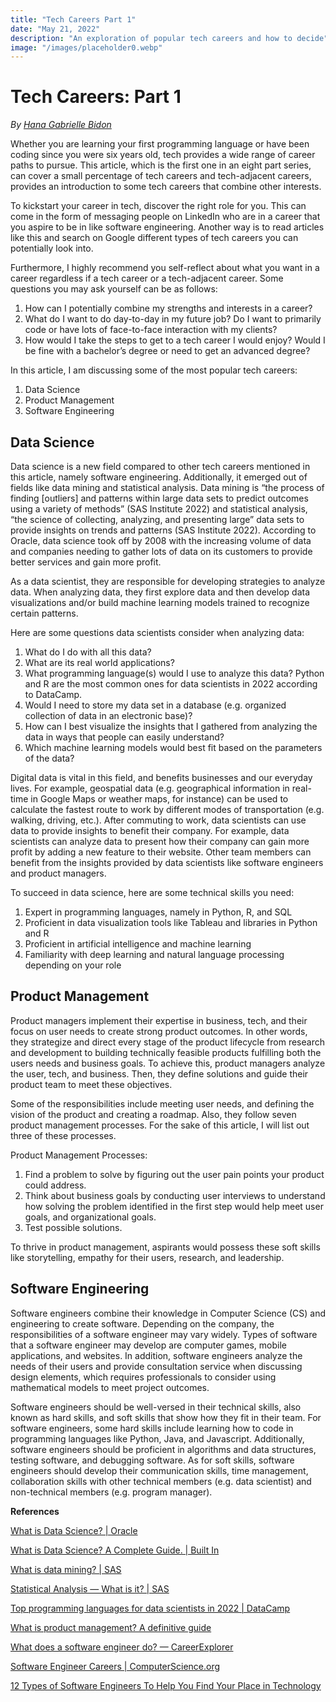 ```yaml
---
title: "Tech Careers Part 1"
date: "May 21, 2022"
description: "An exploration of popular tech careers and how to decide"
image: "/images/placeholder0.webp"
---
```


# Tech Careers: Part 1
_By [Hana Gabrielle Bidon](https://medium.com/@hanagabrielle/about)_ 

Whether you are learning your first programming language or have been coding since you were six years old, tech provides a wide range of career paths to pursue. This article, which is the first one in an eight part series, can cover a small percentage of tech careers and tech-adjacent careers, provides an introduction to some tech careers that combine other interests.  

To kickstart your career in tech, discover the right role for you. This can come in the form of messaging people on LinkedIn who are in a career that you aspire to be in like software engineering. Another way is to read articles like this and search on Google different types of tech careers you can potentially look into.  


Furthermore, I highly recommend you self-reflect about what you want in a career regardless if a tech career or a tech-adjacent career. Some questions you may ask yourself can be as follows:  

1.  How can I potentially combine my strengths and interests in a career?
2.  What do I want to do day-to-day in my future job? Do I want to primarily code or have lots of face-to-face interaction with my clients?
3.  How would I take the steps to get to a tech career I would enjoy? Would I be fine with a bachelor’s degree or need to get an advanced degree?

In this article, I am discussing some of the most popular tech careers:

1.  Data Science
2.  Product Management
3.  Software Engineering

## **Data Science**
Data science is a new field compared to other tech careers mentioned in this article, namely software engineering. Additionally, it emerged out of fields like data mining and statistical analysis. Data mining is “the process of finding [outliers] and patterns within large data sets to predict outcomes using a variety of methods” (SAS Institute 2022) and statistical analysis, “the science of collecting, analyzing, and presenting large” data sets to provide insights on trends and patterns (SAS Institute 2022). According to Oracle, data science took off by 2008 with the increasing volume of data and companies needing to gather lots of data on its customers to provide better services and gain more profit.

As a data scientist, they are responsible for developing strategies to analyze data. When analyzing data, they first explore data and then develop data visualizations and/or build machine learning models trained to recognize certain patterns.

Here are some questions data scientists consider when analyzing data:

1.  What do I do with all this data?
2.  What are its real world applications?
3.  What programming language(s) would I use to analyze this data? Python and R are the most common ones for data scientists in 2022 according to DataCamp.
4.  Would I need to store my data set in a database (e.g. organized collection of data in an electronic base)?
5.  How can I best visualize the insights that I gathered from analyzing the data in ways that people can easily understand?
6.  Which machine learning models would best fit based on the parameters of the data?

Digital data is vital in this field, and benefits businesses and our everyday lives. For example, geospatial data (e.g. geographical information in real-time in Google Maps or weather maps, for instance) can be used to calculate the fastest route to work by different modes of transportation (e.g. walking, driving, etc.). After commuting to work, data scientists can use data to provide insights to benefit their company. For example, data scientists can analyze data to present how their company can gain more profit by adding a new feature to their website. Other team members can benefit from the insights provided by data scientists like software engineers and product managers.

To succeed in data science, here are some technical skills you need:

1.  Expert in programming languages, namely in Python, R, and SQL
2.  Proficient in data visualization tools like Tableau and libraries in Python and R
3.  Proficient in artificial intelligence and machine learning
4.  Familiarity with deep learning and natural language processing depending on your role

## **Product Management**

Product managers implement their expertise in business, tech, and their focus on user needs to create strong product outcomes. In other words, they strategize and direct every stage of the product lifecycle from research and development to building technically feasible products fulfilling both the users needs and business goals. To achieve this, product managers analyze the user, tech, and business. Then, they define solutions and guide their product team to meet these objectives.

Some of the responsibilities include meeting user needs, and defining the vision of the product and creating a roadmap. Also, they follow seven product management processes. For the sake of this article, I will list out three of these processes.

Product Management Processes:

1.  Find a problem to solve by figuring out the user pain points your product could address.
2.  Think about business goals by conducting user interviews to understand how solving the problem identified in the first step would help meet user goals, and organizational goals.
3.  Test possible solutions.

To thrive in product management, aspirants would possess these soft skills like storytelling, empathy for their users, research, and leadership.

## **Software Engineering**
Software engineers combine their knowledge in Computer Science (CS) and engineering to create software. Depending on the company, the responsibilities of a software engineer may vary widely. Types of software that a software engineer may develop are computer games, mobile applications, and websites. In addition, software engineers analyze the needs of their users and provide consultation service when discussing design elements, which requires professionals to consider using mathematical models to meet project outcomes.

Software engineers should be well-versed in their technical skills, also known as hard skills, and soft skills that show how they fit in their team. For software engineers, some hard skills include learning how to code in programming languages like Python, Java, and Javascript. Additionally, software engineers should be proficient in algorithms and data structures, testing software, and debugging software. As for soft skills, software engineers should develop their communication skills, time management, collaboration skills with other technical members (e.g. data scientist) and non-technical members (e.g. program manager).

**References**

[What is Data Science? | Oracle](https://www.oracle.com/data-science/what-is-data-science/)

[What is Data Science? A Complete Guide. | Built In](https://builtin.com/data-science)

[What is data mining? | SAS](https://www.sas.com/en_us/insights/analytics/data-mining.html#:~:text=Data%20mining%20is%20the%20process,relationships%2C%20reduce%20risks%20and%20more)

[Statistical Analysis — What is it? | SAS](https://www.sas.com/en_us/insights/analytics/statistical-analysis.html#:~:text=Statistical%20Analysis%20Defined,that%20need%20to%20be%20made)

[Top programming languages for data scientists in 2022 | DataCamp](https://www.datacamp.com/blog/top-programming-languages-for-data-scientists-in-2022)

[What is product management? A definitive guide](https://www.hotjar.com/product-management-101/what-is-product-management/)

[What does a software engineer do? — CareerExplorer](https://www.careerexplorer.com/careers/software-engineer/)

[Software Engineer Careers | ComputerScience.org](https://www.computerscience.org/careers/software-engineer/)

[12 Types of Software Engineers To Help You Find Your Place in Technology](https://www.indeed.com/career-advice/finding-a-job/types-of-software-engineer)

